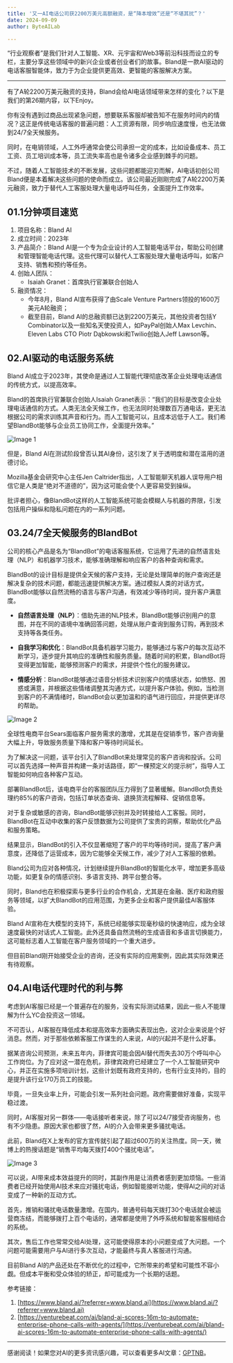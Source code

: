 ```yaml
---
title: '又一AI电话公司获2200万美元高额融资，是“降本增效”还是“不堪其扰”？'
date: 2024-09-09
author: ByteAILab

---
```


“行业观察者”是我们针对人工智能、XR、元宇宙和Web3等前沿科技而设立的专栏，主要分享这些领域中的新兴企业或者创业者们的故事。Bland是一款AI驱动的电话客服智能体，致力于为企业提供更高效、更智能的客服解决方案。

---
有了A轮2200万美元融资的支持，Bland会给AI电话领域带来怎样的变化？以下是我们的第26期内容，以下Enjoy。

你有没有遇到过商品出现紧急问题，想要联系客服却被告知不在服务时间内的情况？这正是传统电话客服的普遍问题：人工资源有限，同步响应速度慢，也无法做到24/7全天候服务。

同时，在电销领域，人工外呼通常会使公司承担一定的成本，比如设备成本、员工工资、员工培训成本等，员工流失率高也是令诸多企业感到棘手的问题。

不过，随着人工智能技术的不断发展，这些问题都能迎刃而解，AI电话初创公司Bland便是本着解决这些问题的使命而成立。该公司最近刚刚完成了A轮2200万美元融资，致力于替代人工客服处理大量电话呼叫任务，全面提升工作效率。

## 01.1分钟项目速览

1. 项目名称：Bland AI
2. 成立时间：2023年
3. 产品简介：Bland AI是一个专为企业设计的人工智能电话平台，帮助公司创建和管理智能电话代理。这些代理可以替代人工客服处理大量电话呼叫，如客户支持、销售和预约等任务。
4. 创始人团队：
   - Isaiah Granet：首席执行官兼联合创始人
5. 融资情况：
   - 今年8月，Bland AI宣布获得了由Scale Venture Partners领投的1600万美元A轮融资；
   - 截至目前，Bland AI的总融资额已达到2200万美元，其他投资者包括Y Combinator以及一些知名天使投资人，如PayPal创始人Max Levchin、Eleven Labs CTO Piotr Dąbkowski和Twilio创始人Jeff Lawson等。

## 02.AI驱动的电话服务系统

Bland AI成立于2023年，其使命是通过人工智能代理彻底改革企业处理电话通信的传统方式，以提高效率。

Bland的首席执行官兼联合创始人Isaiah Granet表示：“我们的目标是改变企业处理电话通信的方式。人类无法全天候工作，也无法同时处理数百万通电话，更无法根据公司的需求训练其声音和行为。而人工智能可以，且成本远低于人工。我们希望BlandBot能够与企业员工协同工作，全面提升效率。”

![Image 1](http://www.jesonc.com/FhjrdzLD4gXIhW-1dhIgVsMJ6_Bn)

但是，Bland AI在测试阶段曾否认其AI身份，这引发了关于透明度和潜在滥用的道德讨论。

Mozilla基金会研究中心主任Jen Caltrider指出，人工智能聊天机器人误导用户相信它是人类是“绝对不道德的”，因为这可能会使个人更容易受到操纵。

批评者担心，像BlandBot这样的人工智能系统可能会模糊人与机器的界限，引发包括用户操纵和隐私问题在内的一系列问题。

## 03.24/7全天候服务的BlandBot

公司的核心产品是名为“BlandBot”的电话客服系统，它运用了先进的自然语言处理（NLP）和机器学习技术，能够准确理解和响应客户的各种查询和需求。

BlandBot的设计目标是提供全天候的客户支持，无论是处理简单的账户查询还是解决复杂的技术问题，都能迅速提供解决方案。通过模拟人类的对话方式，BlandBot能够以自然流畅的语言与客户沟通，有效减少等待时间，提升客户满意度。

- **自然语言处理（NLP）**：借助先进的NLP技术，BlandBot能够识别用户的意图，并在不同的语境中准确回答问题，处理从账户查询到服务订购，再到技术支持等各类任务。

- **自我学习和优化**：BlandBot具备机器学习能力，能够通过与客户的每次互动不断学习，逐步提升其响应的准确性和服务质量。随着时间的积累，BlandBot将变得更加智能，能够预测客户的需求，并提供个性化的服务建议。

- **情感分析**：BlandBot能够通过语音分析技术识别客户的情感状态，如愤怒、困惑或满意，并根据这些情绪调整其沟通方式，以提升客户体验。例如，当检测到客户的不满情绪时，BlandBot会以更加温和的语气进行回应，并提供更详尽的帮助。

![Image 2](http://www.jesonc.com/Fo1r2nqVq97S22qFNLNSbX_qFF2i)

全球性电商平台Sears面临客户服务需求的激增，尤其是在促销季节，客户咨询量大幅上升，导致服务质量下降和客户等待时间延长。

为了解决这一问题，该平台引入了BlandBot来处理常见的客户咨询和投诉。公司可以首先选择一种声音并构建一条对话路径，即“一棵预定义的提示树”，指导人工智能如何响应各种客户互动。

部署BlandBot后，该电商平台的客服团队压力得到了显著缓解。BlandBot负责处理约85%的客户咨询，包括订单状态查询、退换货流程解释、促销信息等。

对于复杂或敏感的咨询，BlandBot能够识别并及时转接给人工客服。同时，BlandBot在互动中收集的客户反馈数据为公司提供了宝贵的洞察，帮助优化产品和服务策略。

结果显示，BlandBot的引入不仅显著缩短了客户的平均等待时间，提高了客户满意度，还降低了运营成本，因为它能够全天候工作，减少了对人工客服的依赖。

Bland公司为应对各种情况，计划继续提升BlandBot的智能化水平，增加更多高级功能，如更复杂的情感识别、多语言支持、跨平台整合等。

同时，Bland也在积极探索与更多行业的合作机会，尤其是在金融、医疗和政府服务等领域，以扩大BlandBot的应用范围，为更多企业和客户提供最佳AI客服体验。

Bland AI宣称在大模型的支持下，系统已经能够实现毫秒级的快速响应，成为全球速度最快的对话式人工智能。此外还具备自然流畅的生成语音和多语言切换能力，这可能标志着人工智能在客户服务领域的一个重大进步。

但目前Bland刚开始接受企业的咨询，还没有实际的应用案例，因此其实际效果还有待观察。

## 04.AI电话代理时代的利与弊

考虑到AI客服已经是一个普遍存在的服务，没有实际测试结果，因此一些人不能理解为什么YC会投资这一领域。

不可否认，AI客服在降低成本和提高效率方面确实表现出色，这对企业来说是个好消息。然而，对于那些依赖客服工作谋生的人来说，AI的兴起并不是什么好事。

据某咨询公司预测，未来五年内，菲律宾可能会因AI替代而失去30万个呼叫中心工作岗位。为了应对这一潜在危机，菲律宾政府已经建立了一个人工智能研究中心，并正在实施多项培训计划，这些计划既有政府支持的，也有行业支持的，目的是提升该行业170万员工的技能。

毕竟，一旦失业率上升，可能会引发一系列社会问题。政府需要做好准备，实现平稳过渡。

同时，AI客服对另一群体——电话接听者来说，除了可以24/7接受咨询服务，也有不少隐患。原因大家也都很了然，AI的介入会带来更多骚扰电话。

此前，Bland在X上发布的官方宣传就引起了超过600万的关注热度。同一天，微博上的热搜话题是“销售平均每天拨打400个骚扰电话”。

![Image 3](http://www.jesonc.com/FvsDWnLU5Pj6gqNz1oOdUD1933bp)

可以说，AI带来成本效益提升的同时，其副作用是让消费者感到更加烦恼。一些消费者已经开始使用AI技术来应对骚扰电话，例如智能接听功能，使得AI之间的对话变成了一种新的互动方式。

首先，推销和骚扰电话数量激增。在国内，普通号码每天拨打30个电话就会被运营商冻结，而能够拨打上百个电话的，通常都是使用了外呼系统和智能客服相结合的系统。

其次，售后工作也常常交给AI处理，这可能使得原本的小问题变成了大问题。一个问题可能需要用户与AI进行多次互动，才能最终与真人客服进行沟通。

目前Bland AI的产品还处在不断优化的过程中，它所带来的希望和可能性不容小觑。但成本平衡和受众体验的矫正，却可能成为一个长期的话题。

参考链接：
1. [https://www.bland.ai/?referrer=www.bland.ai](https://www.bland.ai/?referrer=www.bland.ai)
2. [https://venturebeat.com/ai/bland-ai-scores-16m-to-automate-enterprise-phone-calls-with-agents/](https://venturebeat.com/ai/bland-ai-scores-16m-to-automate-enterprise-phone-calls-with-agents/)
---
感谢阅读！如果您对AI的更多资讯感兴趣，可以查看更多AI文章：[GPTNB](https://gptnb.com)。